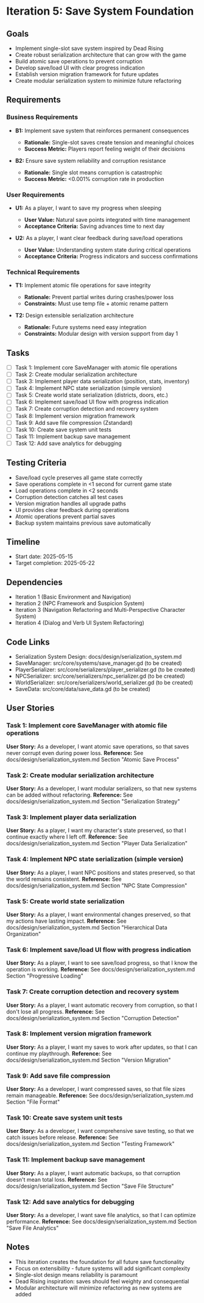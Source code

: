 # Iteration 5: Save System Foundation

## Goals
- Implement single-slot save system inspired by Dead Rising
- Create robust serialization architecture that can grow with the game
- Build atomic save operations to prevent corruption
- Develop save/load UI with clear progress indication
- Establish version migration framework for future updates
- Create modular serialization system to minimize future refactoring

## Requirements

### Business Requirements
- **B1:** Implement save system that reinforces permanent consequences
  - **Rationale:** Single-slot saves create tension and meaningful choices
  - **Success Metric:** Players report feeling weight of their decisions

- **B2:** Ensure save system reliability and corruption resistance
  - **Rationale:** Single slot means corruption is catastrophic
  - **Success Metric:** <0.001% corruption rate in production

### User Requirements
- **U1:** As a player, I want to save my progress when sleeping
  - **User Value:** Natural save points integrated with time management
  - **Acceptance Criteria:** Saving advances time to next day

- **U2:** As a player, I want clear feedback during save/load operations
  - **User Value:** Understanding system state during critical operations
  - **Acceptance Criteria:** Progress indicators and success confirmations

### Technical Requirements
- **T1:** Implement atomic file operations for save integrity
  - **Rationale:** Prevent partial writes during crashes/power loss
  - **Constraints:** Must use temp file + atomic rename pattern

- **T2:** Design extensible serialization architecture
  - **Rationale:** Future systems need easy integration
  - **Constraints:** Modular design with version support from day 1

## Tasks
- [ ] Task 1: Implement core SaveManager with atomic file operations
- [ ] Task 2: Create modular serialization architecture
- [ ] Task 3: Implement player data serialization (position, stats, inventory)
- [ ] Task 4: Implement NPC state serialization (simple version)
- [ ] Task 5: Create world state serialization (districts, doors, etc.)
- [ ] Task 6: Implement save/load UI flow with progress indication
- [ ] Task 7: Create corruption detection and recovery system
- [ ] Task 8: Implement version migration framework
- [ ] Task 9: Add save file compression (Zstandard)
- [ ] Task 10: Create save system unit tests
- [ ] Task 11: Implement backup save management
- [ ] Task 12: Add save analytics for debugging

## Testing Criteria
- Save/load cycle preserves all game state correctly
- Save operations complete in <1 second for current game state
- Load operations complete in <2 seconds
- Corruption detection catches all test cases
- Version migration handles all upgrade paths
- UI provides clear feedback during operations
- Atomic operations prevent partial saves
- Backup system maintains previous save automatically

## Timeline
- Start date: 2025-05-15
- Target completion: 2025-05-22

## Dependencies
- Iteration 1 (Basic Environment and Navigation)
- Iteration 2 (NPC Framework and Suspicion System)
- Iteration 3 (Navigation Refactoring and Multi-Perspective Character System)
- Iteration 4 (Dialog and Verb UI System Refactoring)

## Code Links
- Serialization System Design: docs/design/serialization_system.md
- SaveManager: src/core/systems/save_manager.gd (to be created)
- PlayerSerializer: src/core/serializers/player_serializer.gd (to be created)
- NPCSerializer: src/core/serializers/npc_serializer.gd (to be created)
- WorldSerializer: src/core/serializers/world_serializer.gd (to be created)
- SaveData: src/core/data/save_data.gd (to be created)

## User Stories

### Task 1: Implement core SaveManager with atomic file operations
**User Story:** As a developer, I want atomic save operations, so that saves never corrupt even during power loss.
**Reference:** See docs/design/serialization_system.md Section "Atomic Save Process"

### Task 2: Create modular serialization architecture
**User Story:** As a developer, I want modular serializers, so that new systems can be added without refactoring.
**Reference:** See docs/design/serialization_system.md Section "Serialization Strategy"

### Task 3: Implement player data serialization
**User Story:** As a player, I want my character's state preserved, so that I continue exactly where I left off.
**Reference:** See docs/design/serialization_system.md Section "Player Data Serialization"

### Task 4: Implement NPC state serialization (simple version)
**User Story:** As a player, I want NPC positions and states preserved, so that the world remains consistent.
**Reference:** See docs/design/serialization_system.md Section "NPC State Compression"

### Task 5: Create world state serialization
**User Story:** As a player, I want environmental changes preserved, so that my actions have lasting impact.
**Reference:** See docs/design/serialization_system.md Section "Hierarchical Data Organization"

### Task 6: Implement save/load UI flow with progress indication
**User Story:** As a player, I want to see save/load progress, so that I know the operation is working.
**Reference:** See docs/design/serialization_system.md Section "Progressive Loading"

### Task 7: Create corruption detection and recovery system
**User Story:** As a player, I want automatic recovery from corruption, so that I don't lose all progress.
**Reference:** See docs/design/serialization_system.md Section "Corruption Detection"

### Task 8: Implement version migration framework
**User Story:** As a player, I want my saves to work after updates, so that I can continue my playthrough.
**Reference:** See docs/design/serialization_system.md Section "Version Migration"

### Task 9: Add save file compression
**User Story:** As a developer, I want compressed saves, so that file sizes remain manageable.
**Reference:** See docs/design/serialization_system.md Section "File Format"

### Task 10: Create save system unit tests
**User Story:** As a developer, I want comprehensive save testing, so that we catch issues before release.
**Reference:** See docs/design/serialization_system.md Section "Testing Framework"

### Task 11: Implement backup save management
**User Story:** As a player, I want automatic backups, so that corruption doesn't mean total loss.
**Reference:** See docs/design/serialization_system.md Section "Save File Structure"

### Task 12: Add save analytics for debugging
**User Story:** As a developer, I want save file analytics, so that I can optimize performance.
**Reference:** See docs/design/serialization_system.md Section "Save File Analytics"

## Notes
- This iteration creates the foundation for all future save functionality
- Focus on extensibility - future systems will add significant complexity
- Single-slot design means reliability is paramount
- Dead Rising inspiration: saves should feel weighty and consequential
- Modular architecture will minimize refactoring as new systems are added
